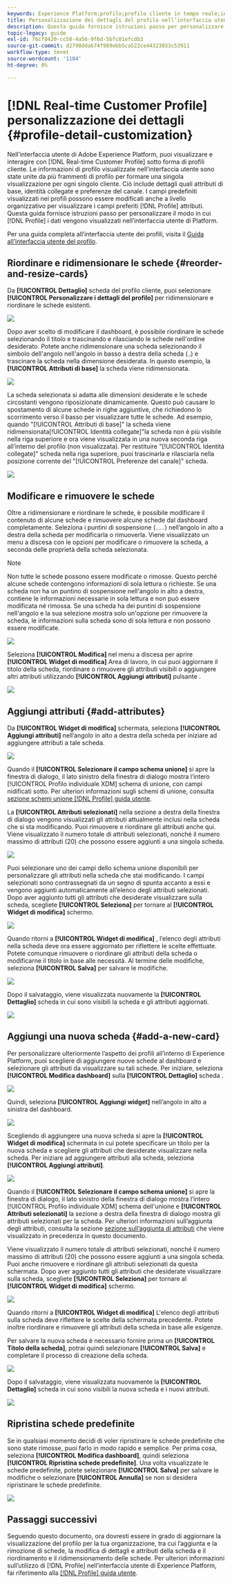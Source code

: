 ```yaml
---
keywords: Experience Platform;profilo;profilo cliente in tempo reale;interfaccia utente;interfaccia utente;personalizzazione;dettagli profilo;dettagli
title: Personalizzazione dei dettagli del profilo nell’interfaccia utente
description: Questa guida fornisce istruzioni passo per personalizzare il modo in cui i dati del profilo cliente in tempo reale vengono visualizzati nell’interfaccia utente di Adobe Experience Platform.
topic-legacy: guide
exl-id: 76cf8420-cc50-4a56-9f6d-5bfc01efcdb3
source-git-commit: d2790ddab74f989ebb5ca522ce44323033c53911
workflow-type: tm+mt
source-wordcount: '1184'
ht-degree: 0%

---
```


# [!DNL Real-time Customer Profile] personalizzazione dei dettagli {#profile-detail-customization}

Nell’interfaccia utente di Adobe Experience Platform, puoi visualizzare e interagire con [!DNL Real-time Customer Profile] sotto forma di profili cliente. Le informazioni di profilo visualizzate nell’interfaccia utente sono state unite da più frammenti di profilo per formare una singola visualizzazione per ogni singolo cliente. Ciò include dettagli quali attributi di base, identità collegate e preferenze del canale. I campi predefiniti visualizzati nei profili possono essere modificati anche a livello organizzativo per visualizzare i campi preferiti [!DNL Profile] attributi. Questa guida fornisce istruzioni passo per personalizzare il modo in cui [!DNL Profile] i dati vengono visualizzati nell’interfaccia utente di Platform.

Per una guida completa all’interfaccia utente dei profili, visita il [Guida all’interfaccia utente del profilo](user-guide.md).

## Riordinare e ridimensionare le schede {#reorder-and-resize-cards}

Da **[!UICONTROL Dettaglio]** scheda del profilo cliente, puoi selezionare **[!UICONTROL Personalizzare i dettagli del profilo]** per ridimensionare e riordinare le schede esistenti.

![](../images/profile-customization/customize-profile-details.png)

Dopo aver scelto di modificare il dashboard, è possibile riordinare le schede selezionando il titolo e trascinando e rilasciando le schede nell&#39;ordine desiderato. Potete anche ridimensionare una scheda selezionando il simbolo dell&#39;angolo nell&#39;angolo in basso a destra della scheda (`⌟`) e trascinare la scheda nella dimensione desiderata. In questo esempio, la **[!UICONTROL Attributi di base]** la scheda viene ridimensionata.

![](../images/profile-customization/resize.png)

La scheda selezionata si adatta alle dimensioni desiderate e le schede circostanti vengono riposizionate dinamicamente. Questo può causare lo spostamento di alcune schede in righe aggiuntive, che richiedono lo scorrimento verso il basso per visualizzare tutte le schede. Ad esempio, quando &quot;[!UICONTROL Attributi di base]&quot; la scheda viene ridimensionata[!UICONTROL Identità collegate]&quot;la scheda non è più visibile nella riga superiore e ora viene visualizzata in una nuova seconda riga all’interno del profilo (non visualizzata). Per restituire &quot;[!UICONTROL Identità collegate]&quot; scheda nella riga superiore, puoi trascinarla e rilasciarla nella posizione corrente del &quot;[!UICONTROL Preferenze del canale]&quot; scheda.

![](../images/profile-customization/resized.png)

## Modificare e rimuovere le schede

Oltre a ridimensionare e riordinare le schede, è possibile modificare il contenuto di alcune schede e rimuovere alcune schede dal dashboard completamente. Seleziona i puntini di sospensione (`...`) nell’angolo in alto a destra della scheda per modificarla o rimuoverla. Viene visualizzato un menu a discesa con le opzioni per modificare o rimuovere la scheda, a seconda delle proprietà della scheda selezionata.

>[!NOTE]
>
>Non tutte le schede possono essere modificate o rimosse. Questo perché alcune schede contengono informazioni di sola lettura o richieste. Se una scheda non ha un puntino di sospensione nell&#39;angolo in alto a destra, contiene le informazioni necessarie in sola lettura e non può essere modificata né rimossa. Se una scheda ha dei puntini di sospensione nell&#39;angolo e la sua selezione mostra solo un&#39;opzione per rimuovere la scheda, le informazioni sulla scheda sono di sola lettura e non possono essere modificate.

![](../images/profile-customization/edit-card.png)

Seleziona **[!UICONTROL Modifica]** nel menu a discesa per aprire **[!UICONTROL Widget di modifica]** Area di lavoro, in cui puoi aggiornare il titolo della scheda, riordinare o rimuovere gli attributi visibili o aggiungere altri attributi utilizzando **[!UICONTROL Aggiungi attributi]** pulsante .

![](../images/profile-customization/basic-attributes.png)

## Aggiungi attributi {#add-attributes}

Da **[!UICONTROL Widget di modifica]** schermata, seleziona **[!UICONTROL Aggiungi attributi]** nell’angolo in alto a destra della scheda per iniziare ad aggiungere attributi a tale scheda.

![](../images/profile-customization/add-attributes.png)

Quando il **[!UICONTROL Selezionare il campo schema unione]** si apre la finestra di dialogo, il lato sinistro della finestra di dialogo mostra l’intero [!UICONTROL Profilo individuale XDM] schema di unione, con campi nidificati sotto. Per ulteriori informazioni sugli schemi di unione, consulta [sezione schemi unione [!DNL Profile] guida utente](user-guide.md#union-schema).

La **[!UICONTROL Attributi selezionati]** nella sezione a destra della finestra di dialogo vengono visualizzati gli attributi attualmente inclusi nella scheda che si sta modificando. Puoi rimuovere e riordinare gli attributi anche qui. Viene visualizzato il numero totale di attributi selezionati, nonché il numero massimo di attributi (20) che possono essere aggiunti a una singola scheda.

![](../images/profile-customization/select-before.png)

Puoi selezionare uno dei campi dello schema unione disponibili per personalizzare gli attributi nella scheda che stai modificando. I campi selezionati sono contrassegnati da un segno di spunta accanto a essi e vengono aggiunti automaticamente all’elenco degli attributi selezionati. Dopo aver aggiunto tutti gli attributi che desiderate visualizzare sulla scheda, scegliete **[!UICONTROL Seleziona]** per tornare al **[!UICONTROL Widget di modifica]** schermo.

![](../images/profile-customization/select-after.png)

Quando ritorni a **[!UICONTROL Widget di modifica]** , l’elenco degli attributi nella scheda deve ora essere aggiornato per riflettere le scelte effettuate. Potete comunque rimuovere o riordinare gli attributi della scheda o modificarne il titolo in base alle necessità. Al termine delle modifiche, seleziona **[!UICONTROL Salva]** per salvare le modifiche.

![](../images/profile-customization/new-attributes.png)

Dopo il salvataggio, viene visualizzata nuovamente la **[!UICONTROL Dettaglio]** scheda in cui sono visibili la scheda e gli attributi aggiornati.

![](../images/profile-customization/added-attributes.png)

## Aggiungi una nuova scheda {#add-a-new-card}

Per personalizzare ulteriormente l’aspetto dei profili all’interno di Experience Platform, puoi scegliere di aggiungere nuove schede al dashboard e selezionare gli attributi da visualizzare su tali schede. Per iniziare, seleziona **[!UICONTROL Modifica dashboard]** sulla **[!UICONTROL Dettaglio]** scheda .

![](../images/profile-customization/customize-profile-details.png)

Quindi, seleziona **[!UICONTROL Aggiungi widget]** nell’angolo in alto a sinistra del dashboard.

![](../images/profile-customization/add-widget.png)

Scegliendo di aggiungere una nuova scheda si apre la **[!UICONTROL Widget di modifica]** schermata in cui potete specificare un titolo per la nuova scheda e scegliere gli attributi che desiderate visualizzare nella scheda. Per iniziare ad aggiungere attributi alla scheda, seleziona **[!UICONTROL Aggiungi attributi]**.

![](../images/profile-customization/edit-widget.png)

Quando il **[!UICONTROL Selezionare il campo schema unione]** si apre la finestra di dialogo, il lato sinistro della finestra di dialogo mostra l’intero [!UICONTROL Profilo individuale XDM] schema dell&#39;unione e **[!UICONTROL Attributi selezionati]** la sezione a destra della finestra di dialogo mostra gli attributi selezionati per la scheda. Per ulteriori informazioni sull’aggiunta degli attributi, consulta la sezione [sezione sull’aggiunta di attributi](#add-attributes) che viene visualizzato in precedenza in questo documento.

Viene visualizzato il numero totale di attributi selezionati, nonché il numero massimo di attributi (20) che possono essere aggiunti a una singola scheda. Puoi anche rimuovere e riordinare gli attributi selezionati da questa schermata. Dopo aver aggiunto tutti gli attributi che desiderate visualizzare sulla scheda, scegliete **[!UICONTROL Seleziona]** per tornare al **[!UICONTROL Widget di modifica]** schermo.

![](../images/profile-customization/add-widget-attributes.png)

Quando ritorni a **[!UICONTROL Widget di modifica]** L&#39;elenco degli attributi sulla scheda deve riflettere le scelte della schermata precedente. Potete inoltre riordinare e rimuovere gli attributi della scheda in base alle esigenze.

Per salvare la nuova scheda è necessario fornire prima un **[!UICONTROL Titolo della scheda]**, potrai quindi selezionare **[!UICONTROL Salva]** e completare il processo di creazione della scheda.

![](../images/profile-customization/new-widget.png)

Dopo il salvataggio, viene visualizzata nuovamente la **[!UICONTROL Dettaglio]** scheda in cui sono visibili la nuova scheda e i nuovi attributi.

![](../images/profile-customization/added-widget.png)

## Ripristina schede predefinite

Se in qualsiasi momento decidi di voler ripristinare le schede predefinite che sono state rimosse, puoi farlo in modo rapido e semplice. Per prima cosa, seleziona **[!UICONTROL Modifica dashboard]**, quindi seleziona **[!UICONTROL Ripristina schede predefinite]**. Una volta visualizzate le schede predefinite, potete selezionare **[!UICONTROL Salva]** per salvare le modifiche o selezionare **[!UICONTROL Annulla]** se non si desidera ripristinare le schede predefinite.

![](../images/profile-customization/restore-default.png)

## Passaggi successivi

Seguendo questo documento, ora dovresti essere in grado di aggiornare la visualizzazione del profilo per la tua organizzazione, tra cui l’aggiunta e la rimozione di schede, la modifica di dettagli e attributi della scheda e il riordinamento e il ridimensionamento delle schede. Per ulteriori informazioni sull’utilizzo di [!DNL Profile] nell’interfaccia utente di Experience Platform, fai riferimento alla [[!DNL Profile] guida utente](user-guide.md).
